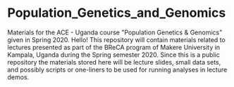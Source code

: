 # Population_Genetics_and_Genomics
Materials for the ACE - Uganda course "Population Genetics &amp; Genomics" given in Spring 2020.  Hello! This repository will contain materials related to lectures presented as part of the BReCA program of Makere University in Kampala, Uganda during the Spring semester 2020. Since this is a public repository the materials stored here will be lecture slides, small data sets, and possibly scripts or one-liners to be used for running analyses in lecture demos.
